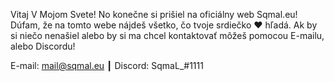 Vitaj V Mojom Svete!
No konečne si prišiel na oficiálny web Sqmal.eu! Dúfam, že na tomto webe nájdeš všetko, čo tvoje srdiečko ❤️ hľadá. Ak by si niečo nenašiel alebo by si ma chcel kontaktovať môžeš pomocou  E-mailu, alebo  Discordu!

E-mail: mail@sqmal.eu ┃ Discord: SqmaL_#1111
